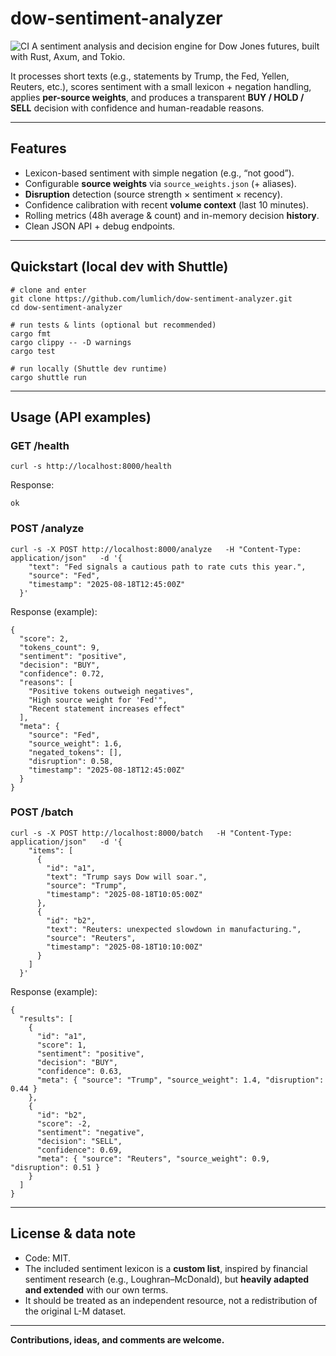 # dow-sentiment-analyzer
![CI](https://github.com/lumlich/dow-sentiment-analyzer/actions/workflows/ci.yml/badge.svg)
A sentiment analysis and decision engine for Dow Jones futures, built with Rust, Axum, and Tokio.

It processes short texts (e.g., statements by Trump, the Fed, Yellen, Reuters, etc.), scores sentiment with a small lexicon + negation handling, applies **per-source weights**, and produces a transparent **BUY / HOLD / SELL** decision with confidence and human-readable reasons.

---

## Features
- Lexicon-based sentiment with simple negation (e.g., “not good”).
- Configurable **source weights** via `source_weights.json` (+ aliases).
- **Disruption** detection (source strength × sentiment × recency).
- Confidence calibration with recent **volume context** (last 10 minutes).
- Rolling metrics (48h average & count) and in-memory decision **history**.
- Clean JSON API + debug endpoints.

---

## Quickstart (local dev with Shuttle)
```
# clone and enter
git clone https://github.com/lumlich/dow-sentiment-analyzer.git
cd dow-sentiment-analyzer

# run tests & lints (optional but recommended)
cargo fmt
cargo clippy -- -D warnings
cargo test

# run locally (Shuttle dev runtime)
cargo shuttle run
```

---

## Usage (API examples)

### GET /health
```
curl -s http://localhost:8000/health
```
Response:
```
ok
```

### POST /analyze
```
curl -s -X POST http://localhost:8000/analyze   -H "Content-Type: application/json"   -d '{
    "text": "Fed signals a cautious path to rate cuts this year.",
    "source": "Fed",
    "timestamp": "2025-08-18T12:45:00Z"
  }'
```
Response (example):
```
{
  "score": 2,
  "tokens_count": 9,
  "sentiment": "positive",
  "decision": "BUY",
  "confidence": 0.72,
  "reasons": [
    "Positive tokens outweigh negatives",
    "High source weight for 'Fed'",
    "Recent statement increases effect"
  ],
  "meta": {
    "source": "Fed",
    "source_weight": 1.6,
    "negated_tokens": [],
    "disruption": 0.58,
    "timestamp": "2025-08-18T12:45:00Z"
  }
}
```

### POST /batch
```
curl -s -X POST http://localhost:8000/batch   -H "Content-Type: application/json"   -d '{
    "items": [
      {
        "id": "a1",
        "text": "Trump says Dow will soar.",
        "source": "Trump",
        "timestamp": "2025-08-18T10:05:00Z"
      },
      {
        "id": "b2",
        "text": "Reuters: unexpected slowdown in manufacturing.",
        "source": "Reuters",
        "timestamp": "2025-08-18T10:10:00Z"
      }
    ]
  }'
```
Response (example):
```
{
  "results": [
    {
      "id": "a1",
      "score": 1,
      "sentiment": "positive",
      "decision": "BUY",
      "confidence": 0.63,
      "meta": { "source": "Trump", "source_weight": 1.4, "disruption": 0.44 }
    },
    {
      "id": "b2",
      "score": -2,
      "sentiment": "negative",
      "decision": "SELL",
      "confidence": 0.69,
      "meta": { "source": "Reuters", "source_weight": 0.9, "disruption": 0.51 }
    }
  ]
}
```

---

## License & data note
- Code: MIT.  
- The included sentiment lexicon is a **custom list**, inspired by financial sentiment research (e.g., Loughran–McDonald), but **heavily adapted and extended** with our own terms.  
- It should be treated as an independent resource, not a redistribution of the original L-M dataset.  

---

**Contributions, ideas, and comments are welcome.**
